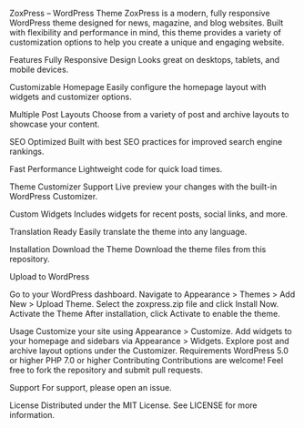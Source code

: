 ZoxPress – WordPress Theme
ZoxPress is a modern, fully responsive WordPress theme designed for news, magazine, and blog websites. Built with flexibility and performance in mind, this theme provides a variety of customization options to help you create a unique and engaging website.

Features
Fully Responsive Design
Looks great on desktops, tablets, and mobile devices.

Customizable Homepage
Easily configure the homepage layout with widgets and customizer options.

Multiple Post Layouts
Choose from a variety of post and archive layouts to showcase your content.

SEO Optimized
Built with best SEO practices for improved search engine rankings.

Fast Performance
Lightweight code for quick load times.

Theme Customizer Support
Live preview your changes with the built-in WordPress Customizer.

Custom Widgets
Includes widgets for recent posts, social links, and more.

Translation Ready
Easily translate the theme into any language.

Installation
Download the Theme
Download the theme files from this repository.

Upload to WordPress

Go to your WordPress dashboard.
Navigate to Appearance > Themes > Add New > Upload Theme.
Select the zoxpress.zip file and click Install Now.
Activate the Theme
After installation, click Activate to enable the theme.

Usage
Customize your site using Appearance > Customize.
Add widgets to your homepage and sidebars via Appearance > Widgets.
Explore post and archive layout options under the Customizer.
Requirements
WordPress 5.0 or higher
PHP 7.0 or higher
Contributing
Contributions are welcome! Feel free to fork the repository and submit pull requests.

Support
For support, please open an issue.

License
Distributed under the MIT License. See LICENSE for more information.


